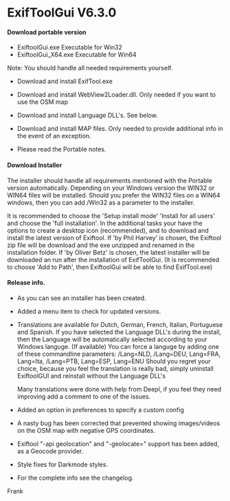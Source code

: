 # ExifToolGui V6.3.0
<h4>Download portable version</h4>

- ExiftoolGui.exe Executable for Win32
- ExiftoolGui_X64.exe Executable for Win64

Note: You should handle all needed requirements yourself.
- Download and install ExifTool.exe 
- Download and install WebView2Loader.dll. Only needed if you want to use the OSM map 
- Download and install Language DLL's. See below.
- Download and install MAP files. Only needed to provide additional info in the event of an exception.

- Please read the Portable notes.

<h4>Download Installer</h4>
The installer should handle all requirements mentioned with the Portable version automatically.
Depending on your Windows version the WIN32 or WIN64 files will be installed.
Should you prefer the WIN32 files on a WIN64 windows, then you can add /Win32 as a parameter to the installer.

It is recommended to choose the 'Setup install mode' 'Install for all users' and choose the 'full installation'.
In the additional tasks your have the options to create a desktop icon (recommended), and to download and install the latest version of Exiftool.
If 'by Phil Harvey' is chosen, the Exiftool zip file will be download and the exe unzipped and renamed in the installation folder.
If 'by Oliver Betz' is chosen, the latest installer will be downloaded an run after the installation of ExifToolGui.
(It is recommended to choose 'Add to Path', then ExiftoolGui will be able to find ExifTool.exe)

<h4>Release info.</h4>

- As you can see an installer has been created.

- Added a menu item to check for updated versions.

- Translations are available for Dutch, German, French, Italian, Portuguese and Spanish.
  If you have selected the Language DLL's during the install, then the Language will be automatically selected according to your Windows languge. (If available)
  You can force a languge by adding one of these commandline parameters: /Lang=NLD, /Lang=DEU, Lang=FRA, Lang=Ita, /Lang=PTB, Lang=ESP, Lang=ENU
  Should you regret your choice, because you feel the translation is really bad, simply uninstall ExiftoolGUI and reinstall without the Language DLL's 

  Many translations were done with help from Deepl, if you feel they need improving add a comment to one of the issues.

- Added an option in preferences to specify a custom config

- A nasty bug has been corrected that prevented showing images/videos on the OSM map with negative GPS coordinates.

- Exiftool "-api geolocation" and "-geolocate=" support has been added, as a Geocode provider.

- Style fixes for Darkmode styles.

- For the complete info see the changelog.

Frank
